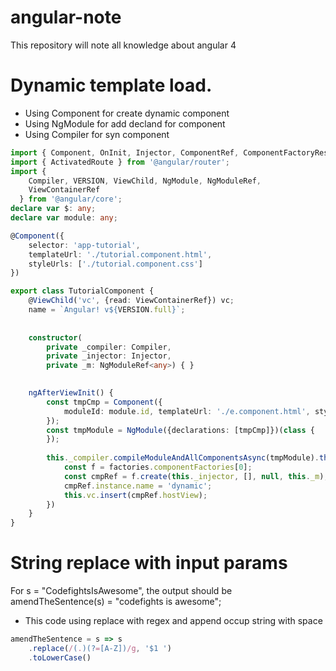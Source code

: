 # angular-note

This repository will note all knowledge about angular 4

# Dynamic template load.
- Using Component for create dynamic component
- Using NgModule for add decland for component
- Using Compiler for syn component

``` typescript
import { Component, OnInit, Injector, ComponentRef, ComponentFactoryResolver, ApplicationRef } from '@angular/core';
import { ActivatedRoute } from '@angular/router';
import {
    Compiler, VERSION, ViewChild, NgModule, NgModuleRef,
    ViewContainerRef
  } from '@angular/core';
declare var $: any;
declare var module: any;

@Component({
    selector: 'app-tutorial',
    templateUrl: './tutorial.component.html',
    styleUrls: ['./tutorial.component.css']
})

export class TutorialComponent {
    @ViewChild('vc', {read: ViewContainerRef}) vc;
    name = `Angular! v${VERSION.full}`;
  
    
    constructor(
        private _compiler: Compiler,
        private _injector: Injector,
        private _m: NgModuleRef<any>) { }

  
    ngAfterViewInit() {
        const tmpCmp = Component({
            moduleId: module.id, templateUrl: './e.component.html', styleUrls: ['./tutorial.component.css']})(class {
        });
        const tmpModule = NgModule({declarations: [tmpCmp]})(class {
        });
    
        this._compiler.compileModuleAndAllComponentsAsync(tmpModule).then((factories) => {
            const f = factories.componentFactories[0];
            const cmpRef = f.create(this._injector, [], null, this._m);
            cmpRef.instance.name = 'dynamic';
            this.vc.insert(cmpRef.hostView);
        })
    }
}
```
# String replace with input params
For s = "CodefightsIsAwesome", the output should be 
amendTheSentence(s) = "codefights is awesome";

- This code using replace with regex and append occup string with space
``` javascript
amendTheSentence = s => s
    .replace(/(.)(?=[A-Z])/g, '$1 ')
    .toLowerCase()
```
